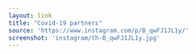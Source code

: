 ```yaml
---
layout: link
title: "Covid-19 partners"
source: 'https://www.instagram.com/p/B_qwFJ1JL1y/'
screenshot: 'instagram/th-B_qwFJ1JL1y.jpg'
---
```


